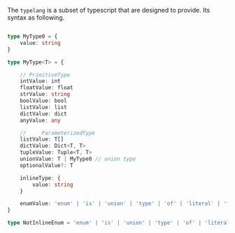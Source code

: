 The `typelang` is a subset of typescript that are designed to provide. Its syntax as following.

```ts

type MyType0 = {
    value: string
}

type MyType<T> = {

    // PrimitiveType
    intValue: int
    floatValue: float
    strValue: string
    boolValue: bool
    listValue: list
    dictValue: dict
    anyValue: any

    //     ParameterizedType
    listValue: T[]
    dictValue: Dict<T, T>
    tupleValue: Tuple<T, T>
    unionValue: T | MyType0 // union type
    optionalValue?: T

    inlineType: {
        value: string
    }

    enumValue: 'enum' | 'is' | 'union' | 'type' | 'of' | 'literal' | 'types'
}

type NotInlineEnum = 'enum' | 'is' | 'union' | 'type' | 'of' | 'literal' | 'types'


```



